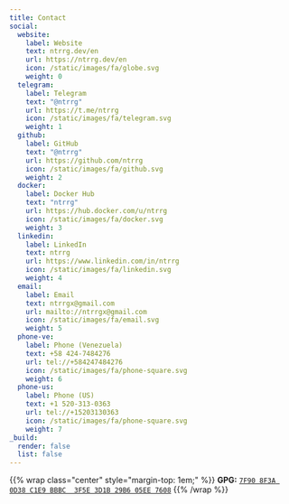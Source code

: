 ```yaml
---
title: Contact
social:
  website:
    label: Website
    text: ntrrg.dev/en
    url: https://ntrrg.dev/en
    icon: /static/images/fa/globe.svg
    weight: 0
  telegram:
    label: Telegram
    text: "@ntrrg"
    url: https://t.me/ntrrg
    icon: /static/images/fa/telegram.svg
    weight: 1
  github:
    label: GitHub
    text: "@ntrrg"
    url: https://github.com/ntrrg
    icon: /static/images/fa/github.svg
    weight: 2
  docker:
    label: Docker Hub
    text: "ntrrg"
    url: https://hub.docker.com/u/ntrrg
    icon: /static/images/fa/docker.svg
    weight: 3
  linkedin:
    label: LinkedIn
    text: ntrrg
    url: https://www.linkedin.com/in/ntrrg
    icon: /static/images/fa/linkedin.svg
    weight: 4
  email:
    label: Email
    text: ntrrgx@gmail.com
    url: mailto://ntrrgx@gmail.com
    icon: /static/images/fa/email.svg
    weight: 5
  phone-ve:
    label: Phone (Venezuela)
    text: +58 424-7484276
    url: tel://+584247484276
    icon: /static/images/fa/phone-square.svg
    weight: 6
  phone-us:
    label: Phone (US)
    text: +1 520-313-0363
    url: tel://+15203130363
    icon: /static/images/fa/phone-square.svg
    weight: 7
_build:
  render: false
  list: false
---
```


{{% wrap class="center" style="margin-top: 1em;" %}}
**GPG:** [`7F90 8F3A 0D38 C1E9 BBBC  3F5E 3D1B 29B6 05EE 7608`](/keys/ntrrg.gpg.asc)
{{% /wrap %}}
